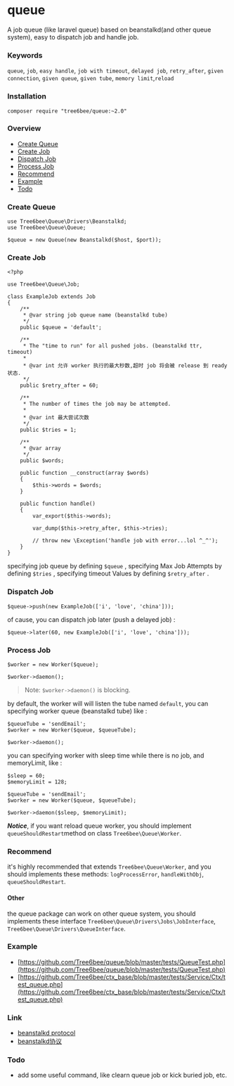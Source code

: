 # queue

A job queue (like laravel queue) based on beanstalkd(and other queue system), easy to dispatch job and handle job.

### Keywords

`queue`, `job`, `easy handle`, `job with timeout`, `delayed job`, `retry_after`, `given connection`, `given queue`, `given tube`, `memory limit`,`reload`

### Installation

`composer require "tree6bee/queue:~2.0"`

### Overview

* [Create Queue](#create-queue)
* [Create Job](#create-job)
* [Dispatch Job](#dispatch-job)
* [Process Job](#process-job)
* [Recommend](#recommend)
* [Example](#example)
* [Todo](#todo)

### Create Queue

```
use Tree6bee\Queue\Drivers\Beanstalkd;
use Tree6bee\Queue\Queue;

$queue = new Queue(new Beanstalkd($host, $port));
```

### Create Job

```
<?php

use Tree6bee\Queue\Job;

class ExampleJob extends Job
{
    /**
     * @var string job queue name (beanstalkd tube)
     */
    public $queue = 'default';

    /**
     * The "time to run" for all pushed jobs. (beanstalkd ttr, timeout)
     *
     * @var int 允许 worker 执行的最大秒数,超时 job 将会被 release 到 ready 状态.
     */
    public $retry_after = 60;

    /**
     * The number of times the job may be attempted.
     *
     * @var int 最大尝试次数
     */
    public $tries = 1;

    /**
     * @var array
     */
    public $words;

    public function __construct(array $words)
    {
        $this->words = $words;
    }

    public function handle()
    {
        var_export($this->words);

        var_dump($this->retry_after, $this->tries);

        // throw new \Exception('handle job with error...lol ^_^');
    }
}
```

specifying job queue by defining `$queue` , specifying Max Job Attempts by defining `$tries` , specifying timeout Values by defining `$retry_after` .

### Dispatch Job

```
$queue->push(new ExampleJob(['i', 'love', 'china']));
```

of cause, you can dispatch job later (push a delayed job) :

```
$queue->later(60, new ExampleJob(['i', 'love', 'china']));
```

### Process Job

```
$worker = new Worker($queue);

$worker->daemon();
```

> Note: `$worker->daemon()` is blocking.

by default, the worker will will listen  the tube named `default`, you can specifying worker queue (beanstalkd tube) like :

```
$queueTube = 'sendEmail';
$worker = new Worker($queue, $queueTube);

$worker->daemon();
```

you can specifying worker with sleep time while there is no job, and memoryLimit, like :

```
$sleep = 60;
$memoryLimit = 128;

$queueTube = 'sendEmail';
$worker = new Worker($queue, $queueTube);

$worker->daemon($sleep, $memoryLimit);
```

***Notice***, if you want reload queue worker, you should implement `queueShouldRestart`method on class `Tree6bee\Queue\Worker`.

### Recommend

it's highly recommended that extends `Tree6bee\Queue\Worker`, and you should implements these methods: `logProcessError`, `handleWithObj`, `queueShouldRestart`.

#### Other

the queue package can work on other queue system, you should implements these interface `Tree6bee\Queue\Drivers\Jobs\JobInterface`, `Tree6bee\Queue\Drivers\QueueInterface`.

### Example

* [https://github.com/Tree6bee/queue/blob/master/tests/QueueTest.php](https://github.com/Tree6bee/queue/blob/master/tests/QueueTest.php)
* [https://github.com/Tree6bee/ctx_base/blob/master/tests/Service/Ctx/test_queue.php](https://github.com/Tree6bee/ctx_base/blob/master/tests/Service/Ctx/test_queue.php)

### Link

* [beanstalkd protocol](https://github.com/kr/beanstalkd/blob/master/doc/protocol.txt) 
* [beanstalkd协议](https://github.com/kr/beanstalkd/blob/master/doc/protocol.zh-CN.md)

### Todo

* add some useful command, like clearn queue job or kick buried job, etc.


